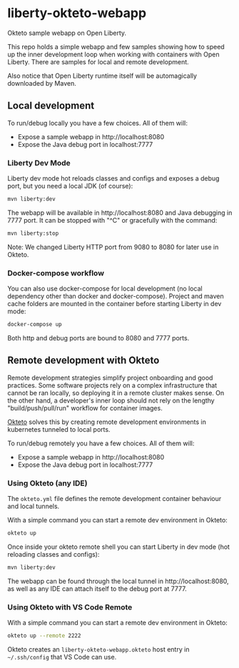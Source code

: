 # liberty-okteto-webapp

Okteto sample webapp on Open Liberty.

This repo holds a simple webapp and few samples showing how to speed up the inner development loop when working with containers with Open Liberty. There are samples for local and remote development.

Also notice that Open Liberty runtime itself will be automagically downloaded by Maven.

## Local development

To run/debug locally you have a few choices. All of them will:

- Expose a sample webapp in http://localhost:8080
- Expose the Java debug port in localhost:7777

### Liberty Dev Mode

Liberty dev mode hot reloads classes and configs and exposes a debug port, but you need a local JDK (of course):

```sh
mvn liberty:dev
```

The webapp will be available in http://localhost:8080 and Java debugging in 7777 port. It can be stopped with "^C" or gracefully with the command:

```sh
mvn liberty:stop
```

Note: We changed Liberty HTTP port from 9080 to 8080 for later use in Okteto.

### Docker-compose workflow

You can also use docker-compose for local development (no local dependency other than docker and docker-compose).
Project and maven cache folders are mounted in the container before starting Liberty in dev mode: 

```sh
docker-compose up
```

Both http and debug ports are bound to 8080 and 7777 ports.

## Remote development with Okteto

Remote development strategies simplify project onboarding and good practices. Some software projects rely on a complex infrastructure that cannot be ran locally, so deploying it in a remote cluster makes sense. On the other hand, a developer's inner loop should not rely on the lengthy "build/push/pull/run" workflow for container images.

[Okteto](https://okteto.com/) solves this by creating remote development environments in kubernetes tunneled to local ports.

To run/debug remotely you have a few choices. All of them will:

- Expose a sample webapp in http://localhost:8080
- Expose the Java debug port in localhost:7777

### Using Okteto (any IDE)

The `okteto.yml` file defines the remote development container behaviour and local tunnels.

With a simple command you can start a remote dev environment in Okteto:

```sh
okteto up
```

Once inside your okteto remote shell you can start Liberty in dev mode (hot reloading classes and configs):

```sh
mvn liberty:dev
```

The webapp can be found through the local tunnel in http://localhost:8080, as well as any IDE can attach itself to the debug port at 7777.

### Using Okteto with VS Code Remote

With a simple command you can start a remote dev environment in Okteto:

```sh
okteto up --remote 2222
```

Okteto creates an `liberty-okteto-webapp.okteto` host entry in `~/.ssh/config` that VS Code can use.
